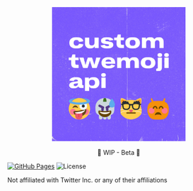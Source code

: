 <p align="center">
  <img
    height="60%"
    width="60%"
    src="assets/header.jpg"
    alt="Custom Twemoji API logo"
    title="Custom Twemoji API logo"
  />
</p>

<p align="center">
  🚧 WIP - Beta 🚧
</p>

[![GitHub Pages](https://github.com/custom-twemoji/custom-twemoji-api-website/actions/workflows/gh-pages.yml/badge.svg)](https://github.com/custom-twemoji/custom-twemoji-api-website/actions/workflows/gh-pages.yml)
![License](https://img.shields.io/github/license/custom-twemoji/custom-twemoji-api-website)

Not affiliated with Twitter Inc. or any of their affiliations
